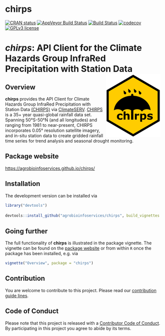 
# chirps

<!-- badges: start -->

[![CRAN
status](https://www.r-pkg.org/badges/version/chirps)](https://cran.r-project.org/package=chirps)
[![AppVeyor Build
Status](https://ci.appveyor.com/api/projects/status/github/agrobioinfoservices/chirps?branch=master&svg=true)](https://ci.appveyor.com/project/kauedesousa/chirps)
[![Build
Status](https://travis-ci.org/agrobioinfoservices/chirps.svg?branch=master)](https://travis-ci.org/agrobioinfoservices/chirps)
[![codecov](https://codecov.io/gh/agrobioinfoservices/chirps/master.svg)](https://codecov.io/github/agrobioinfoservices/chirps?branch=master)
[![GPLv3
license](https://img.shields.io/badge/License-GPLv3-blue.svg)](https://www.r-project.org/Licenses/GPL-3)
<!-- badges: end -->

# *chirps*: API Client for the Climate Hazards Group InfraRed Precipitation with Station Data <img align="right" src="man/figures/logo.png">

## Overview

**chirps** provides the API Client for Climate Hazards Group InfraRed
Precipitation with Station Data
[(CHIRPS)](https://www.chc.ucsb.edu/data/chirps) via
[ClimateSERV](https://climateserv.readthedocs.io/en/latest/index.html).
[CHIRPS](https://www.chc.ucsb.edu/data/chirps) is a 35+ year
quasi-global rainfall data set. Spanning 50°S-50°N (and all longitudes)
and ranging from 1981 to near-present, CHIRPS incorporates 0.05°
resolution satellite imagery, and in-situ station data to create gridded
rainfall time series for trend analysis and seasonal drought monitoring.

## Package website

<https://agrobioinfoservices.github.io/chirps/>

## Installation

The development version can be installed via

``` r
library("devtools")

devtools::install_github("agrobioinfoservices/chirps", build_vignettes = TRUE)
```

## Going further

The full functionality of **chirps** is illustrated in the package
vignette. The vignette can be found on the [package
website](https://agrobioinfoservices.github.io/chirps/) or from within
`R` once the package has been installed, e.g. via

``` r
vignette("Overview", package = "chirps")
```

## Contribution

You are welcome to contribute to this project. Please read our
[contribution guide lines](CONTRIBUTING.md).

## Code of Conduct

Please note that this project is released with a [Contributor Code of
Conduct](CODE_OF_CONDUCT.md). By participating in this project you agree
to abide by its terms.
